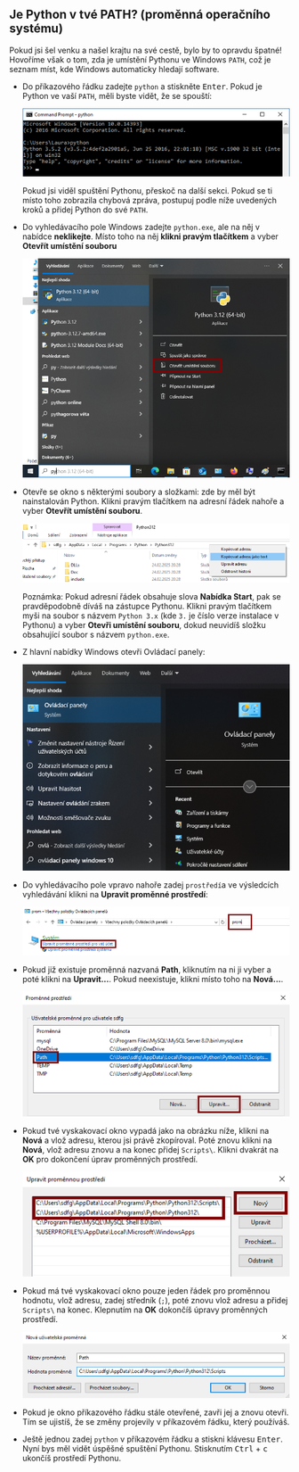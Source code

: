 ## Je Python v tvé PATH? (proměnná operačního systému)

Pokud jsi šel venku a našel krajtu na své cestě, bylo by to opravdu špatné! Hovoříme však o tom, zda je umístění Pythonu ve Windows `PATH`, což je seznam míst, kde Windows automaticky hledají software.

- Do příkazového řádku zadejte `python` a stiskněte <kbd>Enter</kbd>. Pokud je Python ve vaší `PATH`, měli byste vidět, že se spouští:

    ![Python je v PATH](images/python-working.png)

    Pokud jsi viděl spuštění Pythonu, přeskoč na další sekci. Pokud se ti místo toho zobrazila chybová zpráva, postupuj podle níže uvedených kroků a přidej Python do své `PATH`.

- Do vyhledávacího pole Windows zadejte `python.exe`, ale na něj v nabídce **neklikejte**. Místo toho na něj **klikni pravým tlačítkem** a vyber **Otevřít umístění souboru**

    ![Najdi místo, kde je Python nainstalován](images/find-python-location.png)

- Otevře se okno s některými soubory a složkami: zde by měl být nainstalován Python. Klikni pravým tlačítkem na adresní řádek nahoře a vyber **Otevřít umístění souboru**.

    ![Zkopíruj umístění Pythonu](images/copy-address.png)

    Poznámka: Pokud adresní řádek obsahuje slova **Nabídka Start**, pak se pravděpodobně díváš na zástupce Pythonu. Klikni pravým tlačítkem myši na soubor s názvem `Python 3.x` (kde `3.` je číslo verze instalace v Pythonu) a vyber **Otevři umístění souboru**, dokud neuvidíš složku obsahující soubor s názvem `python.exe`.

- Z hlavní nabídky Windows otevři Ovládací panely:

    ![Otevři ovládací panel](images/control-panel.png)

- Do vyhledávacího pole vpravo nahoře zadej `prostředí`a ve výsledcích vyhledávání klikni na **Upravit proměnné prostředí**:

    ![Proměnné prostředí](images/environment.png)

- Pokud již existuje proměnná nazvaná **Path**, kliknutím na ni ji vyber a poté klikni na **Upravit...**. Pokud neexistuje, klikni místo toho na **Nová...**.

    ![Proměnná přístupové cesty](images/env-variables.png)

- Pokud tvé vyskakovací okno vypadá jako na obrázku níže, klikni na **Nová** a vlož adresu, kterou jsi právě zkopíroval. Poté znovu klikni na **Nová**, vlož adresu znovu a na konec přidej `Scripts\`. Klikni dvakrát na **OK** pro dokončení úprav proměnných prostředí.

    ![Přidej Python do PATH](images/add-python-path.png)

- Pokud má tvé vyskakovací okno pouze jeden řádek pro proměnnou hodnotu, vlož adresu, zadej středník (`;`), poté znovu vlož adresu a přidej `Scripts\` na konec. Klepnutím na **OK** dokončíš úpravy proměnných prostředí.

    ![Přidání PATH in a single line box](images/small-popups.png)

- Pokud je okno příkazového řádku stále otevřené, zavři jej a znovu otevři. Tím se ujistíš, že se změny projevily v příkazovém řádku, který používáš.

- Ještě jednou zadej `python` v příkazovém řádku a stiskni klávesu <kbd>Enter</kbd>. Nyní bys měl vidět úspěšné spuštění Pythonu. Stisknutím <kbd>Ctrl</kbd> + <kbd>c</kbd> ukončíš prostředí Pythonu.


